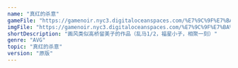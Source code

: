 ```yaml
---
name: "真红的杀意"
gameFile: "https://gamenoir.nyc3.digitaloceanspaces.com/%E7%9C%9F%E7%BA%A2%E7%9A%84%E6%9D%80%E6%84%8F/zhdsy.zip"
imgFile: "https://gamenoir.nyc3.digitaloceanspaces.com/%E7%9C%9F%E7%BA%A2%E7%9A%84%E6%9D%80%E6%84%8F/original.webp"
shortDescription: "画风类似高桥留美子的作品（乱马1/2，福星小子，相聚一刻）"
genre: "AVG"
topic: "真红的杀意"
version: "原版"
---
```

